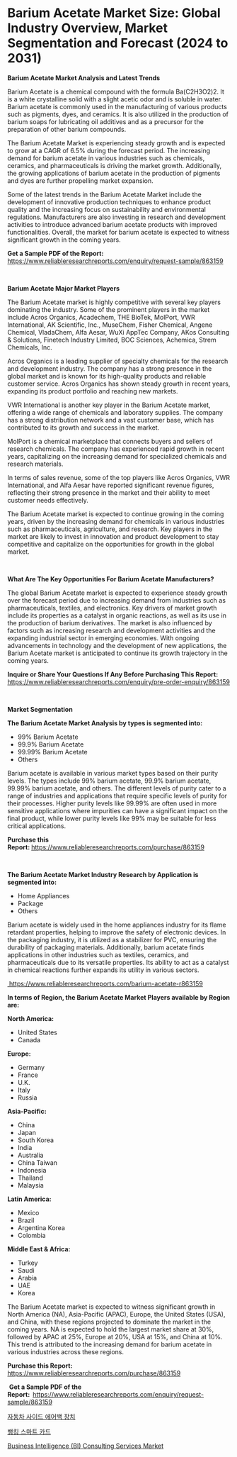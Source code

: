 <p><h1>Barium Acetate Market Size: Global Industry Overview, Market Segmentation and Forecast (2024 to 2031)</h1></p><p><strong>Barium Acetate Market Analysis and Latest Trends</strong></p>
<p><p>Barium Acetate is a chemical compound with the formula Ba(C2H3O2)2. It is a white crystalline solid with a slight acetic odor and is soluble in water. Barium acetate is commonly used in the manufacturing of various products such as pigments, dyes, and ceramics. It is also utilized in the production of barium soaps for lubricating oil additives and as a precursor for the preparation of other barium compounds.</p><p>The Barium Acetate Market is experiencing steady growth and is expected to grow at a CAGR of 6.5% during the forecast period. The increasing demand for barium acetate in various industries such as chemicals, ceramics, and pharmaceuticals is driving the market growth. Additionally, the growing applications of barium acetate in the production of pigments and dyes are further propelling market expansion.</p><p>Some of the latest trends in the Barium Acetate Market include the development of innovative production techniques to enhance product quality and the increasing focus on sustainability and environmental regulations. Manufacturers are also investing in research and development activities to introduce advanced barium acetate products with improved functionalities. Overall, the market for barium acetate is expected to witness significant growth in the coming years.</p></p>
<p><strong>Get a Sample PDF of the Report:&nbsp;</strong> <a href="https://www.reliableresearchreports.com/enquiry/request-sample/863159">https://www.reliableresearchreports.com/enquiry/request-sample/863159</a></p>
<p>&nbsp;</p>
<p><strong>Barium Acetate Major Market Players</strong></p>
<p><p>The Barium Acetate market is highly competitive with several key players dominating the industry. Some of the prominent players in the market include Acros Organics, Acadechem, THE BioTek, MolPort, VWR International, AK Scientific, Inc., MuseChem, Fisher Chemical, Angene Chemical, VladaChem, Alfa Aesar, WuXi AppTec Company, AKos Consulting & Solutions, Finetech Industry Limited, BOC Sciences, Achemica, Strem Chemicals, Inc.</p><p>Acros Organics is a leading supplier of specialty chemicals for the research and development industry. The company has a strong presence in the global market and is known for its high-quality products and reliable customer service. Acros Organics has shown steady growth in recent years, expanding its product portfolio and reaching new markets.</p><p>VWR International is another key player in the Barium Acetate market, offering a wide range of chemicals and laboratory supplies. The company has a strong distribution network and a vast customer base, which has contributed to its growth and success in the market.</p><p>MolPort is a chemical marketplace that connects buyers and sellers of research chemicals. The company has experienced rapid growth in recent years, capitalizing on the increasing demand for specialized chemicals and research materials.</p><p>In terms of sales revenue, some of the top players like Acros Organics, VWR International, and Alfa Aesar have reported significant revenue figures, reflecting their strong presence in the market and their ability to meet customer needs effectively.</p><p>The Barium Acetate market is expected to continue growing in the coming years, driven by the increasing demand for chemicals in various industries such as pharmaceuticals, agriculture, and research. Key players in the market are likely to invest in innovation and product development to stay competitive and capitalize on the opportunities for growth in the global market.</p></p>
<p>&nbsp;</p>
<p><strong>What Are The Key Opportunities For Barium Acetate Manufacturers?</strong></p>
<p><p>The global Barium Acetate market is expected to experience steady growth over the forecast period due to increasing demand from industries such as pharmaceuticals, textiles, and electronics. Key drivers of market growth include its properties as a catalyst in organic reactions, as well as its use in the production of barium derivatives. The market is also influenced by factors such as increasing research and development activities and the expanding industrial sector in emerging economies. With ongoing advancements in technology and the development of new applications, the Barium Acetate market is anticipated to continue its growth trajectory in the coming years.</p></p>
<p><strong>Inquire or Share Your Questions If Any Before Purchasing This Report:</strong> <a href="https://www.reliableresearchreports.com/enquiry/pre-order-enquiry/863159">https://www.reliableresearchreports.com/enquiry/pre-order-enquiry/863159</a></p>
<p>&nbsp;</p>
<p><strong>Market Segmentation</strong></p>
<p><strong>The Barium Acetate Market Analysis by types is segmented into:</strong></p>
<p><ul><li>99% Barium Acetate</li><li>99.9% Barium Acetate</li><li>99.99% Barium Acetate</li><li>Others</li></ul></p>
<p><p>Barium acetate is available in various market types based on their purity levels. The types include 99% barium acetate, 99.9% barium acetate, 99.99% barium acetate, and others. The different levels of purity cater to a range of industries and applications that require specific levels of purity for their processes. Higher purity levels like 99.99% are often used in more sensitive applications where impurities can have a significant impact on the final product, while lower purity levels like 99% may be suitable for less critical applications.</p></p>
<p><strong>Purchase this Report:&nbsp;</strong><a href="https://www.reliableresearchreports.com/purchase/863159">https://www.reliableresearchreports.com/purchase/863159</a></p>
<p>&nbsp;</p>
<p><strong>The Barium Acetate Market Industry Research by Application is segmented into:</strong></p>
<p><ul><li>Home Appliances</li><li>Package</li><li>Others</li></ul></p>
<p><p>Barium acetate is widely used in the home appliances industry for its flame retardant properties, helping to improve the safety of electronic devices. In the packaging industry, it is utilized as a stabilizer for PVC, ensuring the durability of packaging materials. Additionally, barium acetate finds applications in other industries such as textiles, ceramics, and pharmaceuticals due to its versatile properties. Its ability to act as a catalyst in chemical reactions further expands its utility in various sectors.</p></p>
<p><a href="https://www.reliableresearchreports.com/barium-acetate-r863159">&nbsp;https://www.reliableresearchreports.com/barium-acetate-r863159</a></p>
<p><strong>In terms of Region, the Barium Acetate Market Players available by Region are:</strong></p>
<p>
    <p> <strong> North America: </strong>
        <ul>
            <li>United States</li>
            <li>Canada</li>
        </ul>
        </p> 
    <p> <strong> Europe: </strong>
        <ul>
            <li>Germany</li>
            <li>France</li>
            <li>U.K.</li>
            <li>Italy</li>
            <li>Russia</li>
        </ul>
        </p> 
    <p> <strong> Asia-Pacific: </strong>
        <ul>
            <li>China</li>
            <li>Japan</li>
            <li>South Korea</li>
            <li>India</li>
            <li>Australia</li>
            <li>China Taiwan</li>
            <li>Indonesia</li>
            <li>Thailand</li>
            <li>Malaysia</li>
        </ul>
        </p> 
    <p> <strong> Latin America: </strong>
        <ul>
            <li>Mexico</li>
            <li>Brazil</li>
            <li>Argentina Korea</li>
            <li>Colombia</li>
        </ul>
        </p> 
    <p> <strong> Middle East & Africa: </strong>
        <ul>
            <li>Turkey</li>
            <li>Saudi</li>
            <li>Arabia</li>
            <li>UAE</li>
            <li>Korea</li>
        </ul>
    </p>
    </p>
<p><p>The Barium Acetate market is expected to witness significant growth in North America (NA), Asia-Pacific (APAC), Europe, the United States (USA), and China, with these regions projected to dominate the market in the coming years. NA is expected to hold the largest market share at 30%, followed by APAC at 25%, Europe at 20%, USA at 15%, and China at 10%. This trend is attributed to the increasing demand for barium acetate in various industries across these regions.</p></p>
<p><strong>Purchase this Report: </strong><a href="https://www.reliableresearchreports.com/purchase/863159">https://www.reliableresearchreports.com/purchase/863159</a></p>
<p>&nbsp;<strong>Get a Sample PDF of the Report:&nbsp;&nbsp;</strong><a href="https://www.reliableresearchreports.com/enquiry/request-sample/863159">https://www.reliableresearchreports.com/enquiry/request-sample/863159</a></p>
<p><strong></strong></p>
<p><p><a href="https://medium.com/@bud567768/%EC%9E%90%EB%8F%99%EC%B0%A8-%EC%B8%A1%EB%A9%B4-%EC%97%90%EC%96%B4%EB%B0%B1-%EC%9E%A5%EC%B9%98-%EC%8B%9C%EC%9E%A5-%EC%9C%A0%ED%98%95-%EC%9D%91%EC%9A%A9-%EB%B0%8F-%EC%A7%80%EB%A6%AC%EC%97%90-%EB%8C%80%ED%95%9C-%ED%8F%AC%EA%B4%84%EC%A0%81-%ED%8F%89%EA%B0%80-b0984f279a90">자동차 사이드 에어백 장치</a></p><p><a href="https://medium.com/@crumbles67678/%EC%9D%80%ED%96%89-%EC%8A%A4%EB%A7%88%ED%8A%B8-%EC%B9%B4%EB%93%9C-%EC%8B%9C%EC%9E%A5-%EA%B7%9C%EB%AA%A8%EB%8A%94-%EC%A0%84-%EC%84%B8%EA%B3%84-%EC%82%B0%EC%97%85%EC%97%90%EC%84%9C-%EC%B5%9C%EA%B3%A0%EC%9D%98-%EB%A7%88%EC%BC%80%ED%8C%85-%EC%B1%84%EB%84%90%EC%9D%84-%EB%82%98%ED%83%80%EB%82%B8%EB%8B%A4-569768367dd0">뱅킹 스마트 카드</a></p><p><a href="https://github.com/jerrycopelandthomaswsqd8q/Market-Research-Report-List-3/blob/main/business-intelligence-bi-consulting-services-market.md">Business Intelligence (BI) Consulting Services Market</a></p></p>